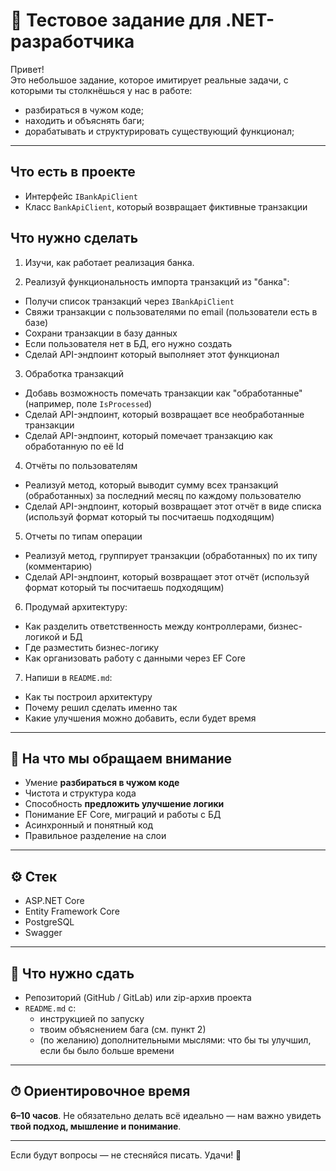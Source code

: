# 🧪 Тестовое задание для .NET-разработчика

Привет!  
Это небольшое задание, которое имитирует реальные задачи, с которыми ты столкнёшься у нас в работе:

- разбираться в чужом коде;
- находить и объяснять баги;
- дорабатывать и структурировать существующий функционал;

---

## Что есть в проекте

- Интерфейс `IBankApiClient`
- Класс `BankApiClient`, который возвращает фиктивные транзакции

## Что нужно сделать

1. Изучи, как работает реализация банка.

2. Реализуй функциональность импорта транзакций из "банка":

- Получи список транзакций через `IBankApiClient`
- Свяжи транзакции с пользователями по email (пользователи есть в базе)
- Сохрани транзакции в базу данных
- Если пользователя нет в БД, его нужно создать
- Сделай API-эндпоинт который выполняет этот функционал

3. Обработка транзакций

- Добавь возможность помечать транзакции как "обработанные" (например, поле `IsProcessed`)
- Сделай API-эндпоинт, который возвращает все необработанные транзакции
- Сделай API-эндпоинт, который помечает транзакцию как обработанную по её Id


4. Отчёты по пользователям

- Реализуй метод, который выводит сумму всех транзакций (обработанных) за последний месяц по каждому пользователю
- Сделай API-эндпоинт, который возвращает этот отчёт в виде списка (используй формат который ты посчитаешь подходящим)

5. Отчеты по типам операции

- Реализуй метод, группирует транзакции (обработанных) по их типу (комментарию)
- Сделай API-эндпоинт, который возвращает этот отчёт  (используй формат который ты посчитаешь подходящим)


6. Продумай архитектуру:

- Как разделить ответственность между контроллерами, бизнес-логикой и БД
- Где разместить бизнес-логику
- Как организовать работу с данными через EF Core

7. Напиши в `README.md`:

- Как ты построил архитектуру
- Почему решил сделать именно так
- Какие улучшения можно добавить, если будет время

---

## 🧠 На что мы обращаем внимание

- Умение **разбираться в чужом коде**
- Чистота и структура кода
- Способность **предложить улучшение логики**
- Понимание EF Core, миграций и работы с БД
- Асинхронный и понятный код
- Правильное разделение на слои

---

## ⚙️ Стек

- ASP.NET Core
- Entity Framework Core
- PostgreSQL
- Swagger

---

## 📄 Что нужно сдать

- Репозиторий (GitHub / GitLab) или zip-архив проекта
- `README.md` с:
    - инструкцией по запуску
    - твоим объяснением бага (см. пункт 2)
    - (по желанию) дополнительными мыслями: что бы ты улучшил, если бы было больше времени

---

## ⏱ Ориентировочное время

**6–10 часов**. Не обязательно делать всё идеально — нам важно увидеть **твой подход, мышление и понимание**.

---

Если будут вопросы — не стесняйся писать. Удачи! 💪
